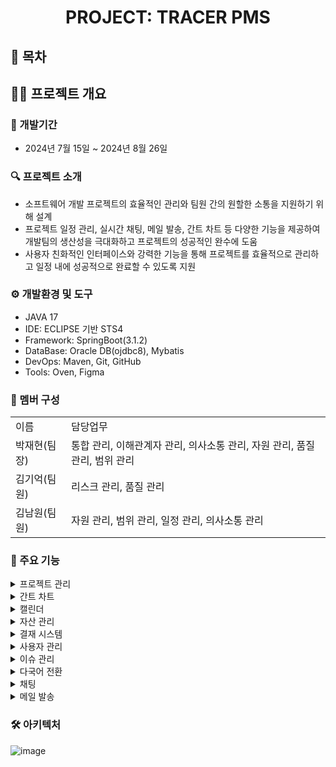 
<div align="center">
  <h1><strong>PROJECT: TRACER PMS</strong></h1>
</div>

## 📑 목차

## 🙋‍♂️ 프로젝트 개요
### 📅 개발기간
+ 2024년 7월 15일 ~ 2024년 8월 26일

### 🔍 프로젝트 소개
+ 소프트웨어 개발 프로젝트의 효율적인 관리와 팀원 간의 원할한 소통을 지원하기 위해 설계
+ 프로젝트 일정 관리, 실시간 채팅, 메일 발송, 간트 차트 등 다양한 기능을 제공하여 <br> 개발팀의 생산성을 극대화하고 프로젝트의 성공적인 완수에 도움
+ 사용자 친화적인 인터페이스와 강력한 기능을 통해 프로젝트를 효율적으로 관리하고 일정 내에 성공적으로 완료할 수 있도록 지원

### ⚙ 개발환경 및 도구
+ JAVA 17
+ IDE: ECLIPSE 기반 STS4
+ Framework: SpringBoot(3.1.2)
+ DataBase: Oracle DB(ojdbc8), Mybatis
+ DevOps: Maven, Git, GitHub
+ Tools: Oven, Figma

### 👬 멤버 구성
<table>
<tr>
<td>이름</td><td>담당업무</td>  
</tr>
<tr>
<td>박재현(팀장)</td><td>통합 관리, 이해관계자 관리, 의사소통 관리, 자원 관리, 품질 관리, 범위 관리</td>
</tr>
<tr>
<td>김기억(팀원)</td><td>리스크 관리, 품질 관리</td> 
</tr>
<tr>
<td>김남원(팀원)</td><td>자원 관리, 범위 관리, 일정 관리, 의사소통 관리</td> 
</tr>
  
</table>

### 🚩 주요 기능
<details>
  <summary> 프로젝트 관리 </summary>
  <div markdown="1">
    123
  </div>
</details>
<details>
  <summary> 간트 차트 </summary>
  <div markdown="1">
    123
  </div>
</details>
<details>
  <summary> 캘린더 </summary>
  <div markdown="1">
    123
  </div>
</details>
<details>
  <summary> 자산 관리 </summary>
  <div markdown="1">
    123
  </div>
</details>
<details>
  <summary> 결재 시스템 </summary>
  <div markdown="1">
    123
  </div>
</details>
<details>
  <summary> 사용자 관리 </summary>
  <div markdown="1">
    123
  </div>
</details>
<details>
  <summary> 이슈 관리 </summary>
  <div markdown="1">
    123
  </div>
</details>
<details>
  <summary> 다국어 전환 </summary>
  <div markdown="1">
  <br> - 사용자의 접속 환경에 따라 한글 사용 시 'change to English', 영어 사용 시 '한국어로 변경' 출력 <br>
  <br> - 'change to English' : '내 정보' 페이지가 영어로 변경 <br>
  <br> - '한국어로 변경' : '내 정보' 페이지가 한국어로 변경<br>
 <br> - 한국어
 <img src = "https://github.com/user-attachments/assets/5bdb9798-f04e-4410-9ece-8319cb12df4e"
 alt="한국어 페이지">
 <br> - 영어
 <img src = "https://github.com/user-attachments/assets/a92fe3ea-cb3c-4fa7-8937-c3004cc9f168" alt="영어 페이지">
  </div>
</details>
<details>
  <summary> 채팅 </summary>
  <div markdown="1">
  <h3> 단체 채팅 </h3> 
    - '단체 채팅' 입장 후 (기본 '단체 채팅1' 입장) 내용 입력 후 전송 <br>
    <br> - 로그아웃 후에도 채팅 기록 확인 가능 <br>
    <br> - '채팅 기록 삭제' 시, 저장된 채팅 기록 삭제 후 초기화
    <img src= "https://github.com/user-attachments/assets/f5e0a94b-ef4f-4ce2-93a3-6c32bc2c190c" alt="단체 채팅">
  <h3> 개인 채팅 </h3>
    - '개인 채팅' 입장 후 수신자와 내용 입력 후 전송 <br>
    <br> - 수신자 닉네임이 정확히 일치해야 수신됨
    <img src = "https://github.com/user-attachments/assets/8533585e-625a-4eb0-a013-6623bafe3835" alt="개인 채팅">

  </div>
</details>
<details>
  <summary> 메일 발송 </summary>
  <div markdown="1">
    123
  </div>
</details>

### 🛠 아키텍처
![image](https://github.com/user-attachments/assets/108811b1-a091-499a-89e5-0caebae92335)
